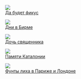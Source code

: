 ![](/books/prose_classic/Джордж%20Оруэлл/Да%20будет%20фикус.jpg)  
[Да будет фикус](/books/prose_classic/Джордж%20Оруэлл/Да%20будет%20фикус)

![](/books/prose_classic/Джордж%20Оруэлл/Дни%20в%20Бирме.jpg)  
[Дни в Бирме](/books/prose_classic/Джордж%20Оруэлл/Дни%20в%20Бирме)

![](/books/prose_classic/Джордж%20Оруэлл/Дочь%20священника.jpg)  
[Дочь священника](/books/prose_classic/Джордж%20Оруэлл/Дочь%20священника)

![](/books/prose_classic/Джордж%20Оруэлл/Памяти%20Каталонии.jpg)  
[Памяти Каталонии](/books/prose_classic/Джордж%20Оруэлл/Памяти%20Каталонии)

![](/books/prose_classic/Джордж%20Оруэлл/Фунты%20лиха%20в%20Париже%20и%20Лондоне.jpg)  
[Фунты лиха в Париже и Лондоне](/books/prose_classic/Джордж%20Оруэлл/Фунты%20лиха%20в%20Париже%20и%20Лондоне)
